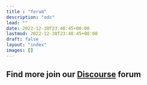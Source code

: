 ```yaml
---
title : "forum"
description: "odc"
lead: ""
date: 2022-12-30T23:48:45+00:00
lastmod: 2022-12-30T23:48:45+00:00
draft: false
layout: "index"
images: []
---
```


## Find more join our [Discourse](https://forum.opendatacommunity.org/) forum
